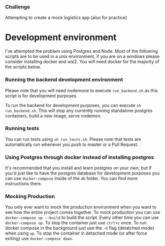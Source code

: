 ### Challenge

Attempting to create a mock logistics app (also for practice)

# Development environment

I've attempted the problem using Postgres and Node. Most of the following scripts are to be used in a unix environment, if you are on a windows please consider installing docker and wsl2. You will need docker for the majority of the scripts below.

### Running the backend development environment

Please note that you will need nodemone to execute `run_backend.sh` as this script is for development purposes.

To run the backend for development purposes, you can execute `sh run_backend.sh`. This will stop any currently running standalone postgres containers, build a new image, serve nodemon.

### Running tests

You can run tests using `sh run_tests.sh`. Please note that tests are automatically run whenever you push to master or a Pull Request.

### Using Postgres through docker instead of installing postgres

It's recommended that you install and learn postgres on your own, but if you'd just like to have the postgres database for development purposes you can use `docker-compose` inside of the `db` folder. You can find more instructions there.

### Mocking Production

You only ever want to mock the production environment when you want to see how the entire project comes together. To mock production you can use `docker-compose up --build` to build the script. Every other time you can use `docker-compose up`. To stop the container just use `ctrl+c` once. To run docker compose in the background just use the `-d` flag (detatched mode) when using `up`. To stop the container in detached mode (or after force exiting) use `docker-compose down`.
